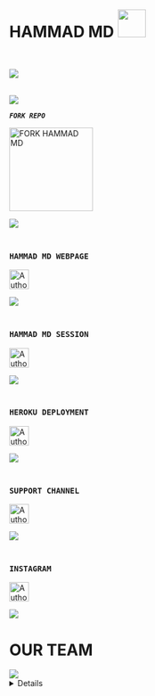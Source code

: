 <h1> HAMMAD MD <img src="https://media.giphy.com/media/VgCDAzcKvsR6OM0uWg/giphy.gif" width="50"> </h1>

<br>

<img align="center" height="auto"
src="https://cardivo.vercel.app/api?name=HAMMAD%20MD&description=A%20PAKISTANI%20BEST%20AND%20FASTEST%20WHATSAPP%20BOT%20BY%20HZ%20TEAM&image=https://files.catbox.moe/m1rf91.jpg?v=4&backgroundColor=%23ecf0f1&github=Um4r719&pattern=leaf&colorPattern=%23eaeaea"/>

<br>
<a><img src='https://i.imgur.com/LyHic3i.gif'/></a>

***`FORK REPO`***

  <a href="https://github.com/TanoliHuYar/HAMMAD-MD/fork"><img src="https://img.shields.io/badge/Fork%20Create-black?style=for-the-badge&logo=github" alt="FORK HAMMAD MD" width="150"></a>


<a><img src='https://i.imgur.com/LyHic3i.gif'/></a>

### <br> `HAMMAD MD WEBPAGE`
<p align="left">
<a href="https://hammad-md-pair.onrender.com/"><img height= "35" title="Author" src="https://img.shields.io/badge/WebPage-black?style=for-the-badge&logo=google"></a>
<p/>
<a><img src='https://i.imgur.com/LyHic3i.gif'/></a>

### <br> `HAMMAD MD SESSION`
<p align="left">
<a href="https://hammad-md-pair.onrender.com/pair"><img height= "35" title="Author" src="https://img.shields.io/badge/Session-black?style=for-the-badge&logo=render"></a>
<p/>
<a><img src='https://i.imgur.com/LyHic3i.gif'/></a>

### <br> `HEROKU DEPLOYMENT`
<p align="left">
<a href="https://dashboard.heroku.com/new-app?template=https://github.com/TanoliHuYar/HAMMAD-MD"><img height= "35" title="Author" src="https://img.shields.io/badge/Deploy-purple?style=for-the-badge&logo=heroku"></a>
<p/>
<a><img src='https://i.imgur.com/LyHic3i.gif'/></a>

### <br> `SUPPORT CHANNEL`
<p align="left">
<a href="https://www.whatsapp.com/channel/0029VaswGwq5a23yxeJ6YB3t"><img height= "35" title="Author" src="https://img.shields.io/badge/Join-black?style=for-the-badge&logo=whatsapp"></a>
<p/>
<a><img src='https://i.imgur.com/LyHic3i.gif'/></a>

### <br> `INSTAGRAM`
<p align="left">
<a href="https://www.instagram.com/um4rxd"><img height= "35" title="Author" src="https://img.shields.io/badge/Follow-black?style=for-the-badge&logo=instagram"></a>
<p/>
<a><img src='https://i.imgur.com/LyHic3i.gif'/></a>

<h1>OUR TEAM</h1>
<a><img src='https://i.imgur.com/LyHic3i.gif'/></a>
<details>
<h6>Authors</h6>

<div align="center">
  
| [![UMAR REHMAN](https://github.com/Um4r719.png?lenght=50width=50)](https://github.com/Um4r719)|
|----|
| [ SOBIA BUTT ](https://github.com/Um4r719) |
| Co.Owner,Developer, Bug Fixer, Maintainer, Updates |
<a><img src='https://i.imgur.com/LyHic3i.gif'/></a>
<br>
  
| [![Hammad Tanoli](https://github.com/TanoliHuYar.png?lenght=50width=50)](https://github.com/Sobxsparl) |
|----|
| [ Hammad Tanoli ](https://github.com/TanoliHuYar) |
|  Owner |
<a><img src='https://i.imgur.com/LyHic3i.gif'/></a>
  </div>

</details>
